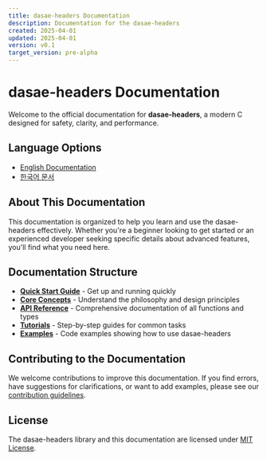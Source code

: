 ```yaml
---
title: dasae-headers Documentation
description: Documentation for the dasae-headers
created: 2025-04-01
updated: 2025-04-01
version: v0.1
target_version: pre-alpha
---
```


# dasae-headers Documentation

Welcome to the official documentation for **dasae-headers**, a modern C designed for safety, clarity, and performance.

## Language Options

- [English Documentation](en/home.md)
- [한국어 문서](ko/home.md)

## About This Documentation

This documentation is organized to help you learn and use the dasae-headers effectively. Whether you're a beginner looking to get started or an experienced developer seeking specific details about advanced features, you'll find what you need here.

## Documentation Structure

- **[Quick Start Guide](en/quick-start.md)** - Get up and running quickly
- **[Core Concepts](en/concepts/index.md)** - Understand the philosophy and design principles
- **[API Reference](en/api/index.md)** - Comprehensive documentation of all functions and types
- **[Tutorials](en/tutorials/index.md)** - Step-by-step guides for common tasks
- **[Examples](en/examples/index.md)** - Code examples showing how to use dasae-headers

## Contributing to the Documentation

We welcome contributions to improve this documentation. If you find errors, have suggestions for clarifications, or want to add examples, please see our [contribution guidelines](en/contributing.md).

## License

The dasae-headers library and this documentation are licensed under [MIT License](LICENSE.md).
